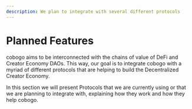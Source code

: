 ```yaml
---
description: We plan to integrate with several different protocols
---
```


# Planned Features

cobogo aims to be interconnected with the chains of value of DeFi and Creator Economy DAOs. This way, our goal is to integrate cobogo with a myriad of different protocols that are helping to build the Decentralized Creator Economy.&#x20;

In this section we will present Protocols that we are currently using or that we are planning to integrate with, explaining how they work and how they help cobogo.&#x20;

